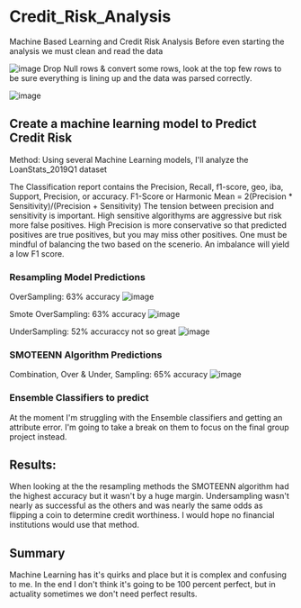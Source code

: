 # Credit_Risk_Analysis
Machine Based Learning and Credit Risk Analysis
Before even starting the analysis we must clean and read the data 

![image](https://user-images.githubusercontent.com/104408782/192101508-7b12920f-e38b-4052-bc15-50360c72b2d1.png)
Drop Null rows & convert some rows, look at the top few rows to be sure everything is lining up and the data was parsed correctly. 

![image](https://user-images.githubusercontent.com/104408782/192101580-8b3652d2-126d-4fc1-a94b-37e060598f42.png)

## Create a machine learning model to Predict Credit Risk
Method: Using several Machine Learning models, I'll analyze the LoanStats_2019Q1 dataset

The Classification report contains the Precision, Recall, f1-score, geo, iba, Support, 
Precision, or accuracy. F1-Score or Harmonic Mean = 2(Precision * Sensitivity)/(Precision + Sensitivity)
The tension between precision and sensitivity is important. High sensitive algorithyms are aggressive but risk more false positives. High Precision is more conservative so that predicted positives are true positives, but you may miss other positives. One must be mindful of balancing the two based on the scenerio. 
An imbalance will yield a low F1 score. 

### Resampling Model Predictions
OverSampling: 63% accuracy
![image](https://user-images.githubusercontent.com/104408782/192101695-92a3838f-2421-4410-ad72-ea0817edfa5c.png)

Smote OverSampling: 63% accuracy 
![image](https://user-images.githubusercontent.com/104408782/192101733-da3d31d0-0b19-4eca-b924-16bbf8f107f9.png)

UnderSampling: 52% accuraccy not so great
![image](https://user-images.githubusercontent.com/104408782/192101788-d3c0f3aa-a8d5-49f9-925d-3b3f20b884a4.png)


### SMOTEENN Algorithm Predictions
Combination, Over & Under, Sampling: 65% accuracy
![image](https://user-images.githubusercontent.com/104408782/192102487-48259671-236d-4517-b9a3-24d254ef42dd.png)

### Ensemble Classifiers to predict

At the moment I'm struggling with the Ensemble classifiers and getting an attribute error. I'm going to take a break on them to focus on the final group project instead. 





## Results: 
When looking at the the resampling methods the SMOTEENN algorithm had the highest accuracy but it wasn't by a huge margin. Undersampling wasn't nearly as successful as the others and was nearly the same odds as flipping a coin to determine credit worthiness. I would hope no financial institutions would use that method. 

## Summary

Machine Learning has it's quirks and place but it is complex and confusing to me. In the end I don't think it's going to be 100 percent perfect, but in actuality sometimes we don't need perfect results. 

